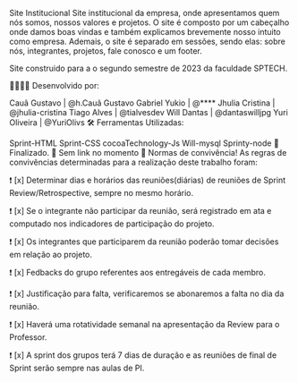 Site Institucional 
Site institucional da empresa, onde apresentamos quem nós somos, nossos valores e projetos. O site é composto por um cabeçalho onde damos boas vindas e também explicamos brevemente nosso intuito como empresa. Ademais, o site é separado em sessões, sendo elas: sobre nós, integrantes, projetos, fale conosco e um footer.

Site construido para a o segundo semestre de 2023 da faculdade SPTECH.

👷🏻‍♂️🔨 Desenvolvido por:

Cauã Gustavo | @h.Cauã Gustavo
Gabriel Yukio | @****
Jhulia Cristina | @jhulia-cristina
Tiago Alves | @tialvesdev
Will Dantas | @dantaswilljpg
Yuri Oliveira | @YuriOlivs
🛠 Ferramentas Utilizadas:

Sprint-HTML Sprint-CSS cocoaTechnology-Js Will-mysql Sprinty-node
📌 Finalizado.
🔗 Sem link no momento
📝 Normas de convivência!
As regras de convivências determinadas para a realização deste trabalho foram:

❗ [x] Determinar dias e horários das reuniões(diárias) de reuniões de Sprint Review/Retrospective, sempre no mesmo horário.

❗ [x] Se o integrante não participar da reunião, será registrado em ata e computado nos indicadores de participação do projeto.

❗ [x] Os integrantes que participarem da reunião poderão tomar decisões em relação ao projeto.

❗ [x] Fedbacks do grupo referentes aos entregáveis de cada membro.

❗ [x] Justificação para falta, verificaremos se abonaremos a falta no dia da reunião.

❗ [x] Haverá uma rotatividade semanal na apresentação da Review para o Professor.

❗ [x] A sprint dos grupos terá 7 dias de duração e as reuniões de final de Sprint serão sempre nas aulas de PI.
